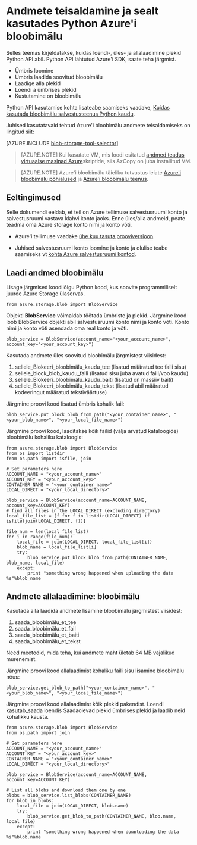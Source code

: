 <properties
    pageTitle="Andmete teisaldamine ja sealt Azure'i bloobimälu abil Python | Microsoft Azure'i"
    description="Andmete teisaldamine ja sealt kasutades Python Azure'i bloobimälu"
    services="machine-learning,storage"
    documentationCenter=""
    authors="bradsev"
    manager="jhubbard"
    editor="cgronlun" />

<tags
    ms.service="machine-learning"
    ms.workload="data-services"
    ms.tgt_pltfrm="na"
    ms.devlang="na"
    ms.topic="article"
    ms.date="09/14/2016"
    ms.author="bradsev" />

# <a name="move-data-to-and-from-azure-blob-storage-using-python"></a>Andmete teisaldamine ja sealt kasutades Python Azure'i bloobimälu

Selles teemas kirjeldatakse, kuidas loendi-, üles- ja allalaadimine plekid Python API abil. Python API lähtutud Azure'i SDK, saate teha järgmist.

- Ümbris loomine
- Ümbris laadida soovitud bloobimälu
- Laadige alla plekid
- Loendi a ümbrises plekid
- Kustutamine on bloobimälu

Python API kasutamise kohta lisateabe saamiseks vaadake, [Kuidas kasutada bloobimälu salvestusteenus Python kaudu](../storage/storage-python-how-to-use-blob-storage.md).

Juhised kasutatavaid tehtud Azure'i bloobimälu andmete teisaldamiseks on lingitud siit:

[AZURE.INCLUDE [blob-storage-tool-selector](../../includes/machine-learning-blob-storage-tool-selector.md)]


> [AZURE.NOTE] Kui kasutate VM, mis loodi esitatud [andmed teadus virtuaalse masinad Azure](machine-learning-data-science-virtual-machines.md)skriptide, siis AzCopy on juba installitud VM.

> [AZURE.NOTE] Azure'i bloobimälu täieliku tutvustus leiate [Azure'i bloobimälu põhialused](../storage/storage-dotnet-how-to-use-blobs.md) ja [Azure'i bloobimälu teenus](https://msdn.microsoft.com/library/azure/dd179376.aspx).


## <a name="prerequisites"></a>Eeltingimused

Selle dokumendi eeldab, et teil on Azure tellimuse salvestusruumi konto ja salvestusruumi vastava klahvi konto jaoks. Enne üles/alla andmeid, peate teadma oma Azure storage konto nimi ja konto võti.

- Azure'i tellimuse vaadake [ühe kuu tasuta prooviversioon](https://azure.microsoft.com/pricing/free-trial/).

- Juhised salvestusruumi konto loomine ja konto ja olulise teabe saamiseks vt [kohta Azure salvestusruumi kontod](../storage/storage-create-storage-account.md).


## <a name="upload-data-to-blob"></a>Laadi andmed bloobimälu

Lisage järgmised koodilõigu Python kood, kus soovite programmiliselt juurde Azure Storage ülaservas.

    from azure.storage.blob import BlobService

Objekti **BlobService** võimaldab töötada ümbriste ja plekid. Järgmine kood loob BlobService objekti abil salvestusruumi konto nimi ja konto võti. Konto nimi ja konto võti asendada oma real konto ja võti.

    blob_service = BlobService(account_name="<your_account_name>", account_key="<your_account_key>")

Kasutada andmete üles soovitud bloobimälu järgmistest viisidest:

1. sellele\_Blokeeri\_bloobimälu\_kaudu\_tee (lisatud määratud tee faili sisu)
2. sellele\_block_blob\_kaudu\_faili (lisatud sisu juba avatud faili/voo kaudu)
3. sellele\_Blokeeri\_bloobimälu\_kaudu\_baiti (lisatud on massiiv baiti)
4. sellele\_Blokeeri\_bloobimälu\_kaudu\_tekst (lisatud abil määratud kodeeringut määratud tekstiväärtuse)

Järgmine proovi kood lisatud ümbris kohalik fail:

    blob_service.put_block_blob_from_path("<your_container_name>", "<your_blob_name>", "<your_local_file_name>")

Järgmine proovi kood, laaditakse kõik failid (välja arvatud kataloogide) bloobimälu kohaliku kataloogis:

    from azure.storage.blob import BlobService
    from os import listdir
    from os.path import isfile, join

    # Set parameters here
    ACCOUNT_NAME = "<your_account_name>"
    ACCOUNT_KEY = "<your_account_key>"
    CONTAINER_NAME = "<your_container_name>"
    LOCAL_DIRECT = "<your_local_directory>"     

    blob_service = BlobService(account_name=ACCOUNT_NAME, account_key=ACCOUNT_KEY)
    # find all files in the LOCAL_DIRECT (excluding directory)
    local_file_list = [f for f in listdir(LOCAL_DIRECT) if isfile(join(LOCAL_DIRECT, f))]

    file_num = len(local_file_list)
    for i in range(file_num):
        local_file = join(LOCAL_DIRECT, local_file_list[i])
        blob_name = local_file_list[i]
        try:
            blob_service.put_block_blob_from_path(CONTAINER_NAME, blob_name, local_file)
        except:
            print "something wrong happened when uploading the data %s"%blob_name


## <a name="download-data-from-blob"></a>Andmete allalaadimine: bloobimälu

Kasutada alla laadida andmete lisamine bloobimälu järgmistest viisidest:
1. saada\_bloobimälu\_et\_tee
2. saada\_bloobimälu\_et\_fail
3. saada\_bloobimälu\_et\_baiti
4. saada\_bloobimälu\_et\_tekst

Need meetodid, mida teha, kui andmete maht ületab 64 MB vajalikud murenemist.

Järgmine proovi kood allalaadimist kohaliku faili sisu lisamine bloobimälu nõus:

    blob_service.get_blob_to_path("<your_container_name>", "<your_blob_name>", "<your_local_file_name>")

Järgmine proovi kood allalaadimist kõik plekid pakendist. Loendi kasutab\_saada loendis Saadaolevad plekid ümbrises plekid ja laadib neid kohalikku kausta.

    from azure.storage.blob import BlobService
    from os.path import join

    # Set parameters here
    ACCOUNT_NAME = "<your_account_name>"
    ACCOUNT_KEY = "<your_account_key>"
    CONTAINER_NAME = "<your_container_name>"
    LOCAL_DIRECT = "<your_local_directory>"     

    blob_service = BlobService(account_name=ACCOUNT_NAME, account_key=ACCOUNT_KEY)

    # List all blobs and download them one by one
    blobs = blob_service.list_blobs(CONTAINER_NAME)
    for blob in blobs:
        local_file = join(LOCAL_DIRECT, blob.name)
        try:
            blob_service.get_blob_to_path(CONTAINER_NAME, blob.name, local_file)
        except:
            print "something wrong happened when downloading the data %s"%blob.name

